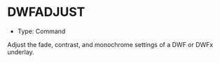 # DWFADJUST

- Type: Command

Adjust the fade, contrast, and monochrome settings of a DWF or DWFx underlay.
